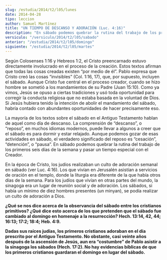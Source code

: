 ```yaml
---
slug: /estudia/2014/t2/l05/lunes
date: 2014-04-28
tipo: leccion
author: Samuel Martínez
title: "UN TIEMPO DE DESCANSO Y ADORACIÓN (Luc. 4:16)"
description: "En sábado podemos quebrar la rutina del trabajo de los primeros seis días de la  semana y pasar un tiempo especial con el Creador."
versiculo: "/versiculo/2014/t2/l05/sabado"
anterior: "/estudia/2014/t2/l05/domingo"
siguiente: "/estudia/2014/t2/l05/martes"
---
```


Según Colosenses 1:16 y Hebreos 1:2, el Cristo preencarnado estuvo directamente involucrado en el proceso de la creación. Estos textos afirman que todas las cosas creadas existen “por medio de él”. Pablo expresa que Cristo creó las cosas “invisibles” (Col. 1:16, 17), que, por supuesto, incluyen el sábado. Aunque Cristo fue central en el proceso creador, cuando se hizo hombre se sometió a los mandamientos de su Padre (Juan 15:10). Como ya vimos, Jesús se opuso a ciertas tradiciones y usó toda oportunidad para corregir la conducta religiosa que no estaba basada en la voluntad de Dios. Si Jesús hubiera tenido la intención de abolir el mandamiento del sábado, habría contado con abundantes oportunidades de hacer precisamente eso.

La mayoría de los textos sobre el sábado en el Antiguo Testamento hablan de aquel como día de descanso. La comprensión de “descanso”, o “reposo”, en muchos idiomas modernos, puede llevar a algunos a creer que el sábado es para dormir y estar relajado. Aunque podemos gozar de esas actividades en sábado, el verdadero significado del reposo es “cesación”, “detención”, o “pausa”. En sábado podemos quebrar la rutina del trabajo de los primeros seis días de la semana y pasar un tiempo especial con el Creador.

En la época de Cristo, los judíos realizaban un culto de adoración semanal en sábado (ver Luc. 4:16). Los que vivían en Jerusalén asistían a servicios de oración en el templo, donde la liturgia era diferente de la que había otros días de la semana. Para los judíos que vivían en otras partes del mundo, la sinagoga era un lugar de reunión social y de adoración. Los sábados, si había un mínimo de diez hombres presentes (un minyan), se podía realizar un culto de adoración a Dios.

**¿Qué se nos dice acerca de la observancia del sábado entre los cristianos primitivos? ¿Qué dice esto acerca de los que pretenden que el sábado fue cambiado al domingo en homenaje a la resurrección? Hech. 13:14, 42, 44; 16:13; 17:2; 18:4; Heb. 4:9.**

**Dadas sus raíces judías, los primeros cristianos adoraban en el día prescrito por el Antiguo Testamento. No obstante, casi veinte años después de la ascensión de Jesús, aun era “costumbre” de Pablo asistir a la sinagoga los sábados (Hech. 17:2). No hay evidencias bíblicas de que los primeros cristianos guardaran el domingo en lugar del sábado.**
